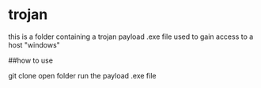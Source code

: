 # trojan
this is a folder containing a trojan payload .exe file used to gain access to a host "windows"


##how to use

git clone 
open folder
run the payload .exe file 
